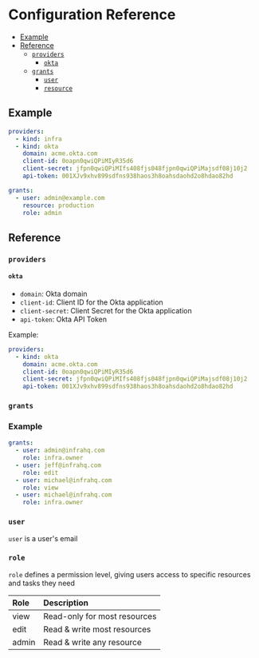 # Configuration Reference

* [Example](#example)
* [Reference](#reference)
  * [`providers`](#providers)
    * [`okta`](#okta)
  * [`grants`](#grants)
    * [`user`](#user)
    * [`resource`](#resource)

## Example

```yaml
providers:
  - kind: infra
  - kind: okta
    domain: acme.okta.com
    client-id: 0oapn0qwiQPiMIyR35d6
    client-secret: jfpn0qwiQPiMIfs408fjs048fjpn0qwiQPiMajsdf08j10j2
    api-token: 001XJv9xhv899sdfns938haos3h8oahsdaohd2o8hdao82hd

grants:
  - user: admin@example.com
    resource: production
    role: admin
```

## Reference

### `providers`

#### `okta`

* `domain`: Okta domain
* `client-id`: Client ID for the Okta application
* `client-secret`: Client Secret for the Okta application
* `api-token`: Okta API Token

Example:

```yaml
providers:
  - kind: okta
    domain: acme.okta.com
    client-id: 0oapn0qwiQPiMIyR35d6
    client-secret: jfpn0qwiQPiMIfs408fjs048fjpn0qwiQPiMajsdf08j10j2
    api-token: 001XJv9xhv899sdfns938haos3h8oahsdaohd2o8hdao82hd
```

### `grants`

### Example

```yaml
grants:
  - user: admin@infrahq.com
    role: infra.owner
  - user: jeff@infrahq.com
    role: edit
  - user: michael@infrahq.com
    role: view
  - user: michael@infrahq.com
    role: infra.owner
```

### `user`

`user` is a user's email

### `role`

`role` defines a permission level, giving users access to specific resources and tasks they need

| Role       | Description                        |
| :--------  | :------------------------------    |
| view       | Read-only for most resources       |
| edit       | Read & write most resources        |
| admin      | Read & write any resource          |


